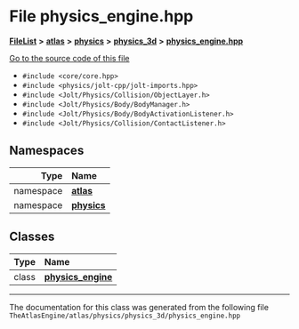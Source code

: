 

# File physics\_engine.hpp



[**FileList**](files.md) **>** [**atlas**](dir_1e6ffef027cfcf7ded3287660b505c9f.md) **>** [**physics**](dir_40e4880a491f87475db52b6f14fdb765.md) **>** [**physics\_3d**](dir_ab5034a21b7aebf79f76e5e8638ac885.md) **>** [**physics\_engine.hpp**](physics__engine_8hpp.md)

[Go to the source code of this file](physics__engine_8hpp_source.md)



* `#include <core/core.hpp>`
* `#include <physics/jolt-cpp/jolt-imports.hpp>`
* `#include <Jolt/Physics/Collision/ObjectLayer.h>`
* `#include <Jolt/Physics/Body/BodyManager.h>`
* `#include <Jolt/Physics/Body/BodyActivationListener.h>`
* `#include <Jolt/Physics/Collision/ContactListener.h>`













## Namespaces

| Type | Name |
| ---: | :--- |
| namespace | [**atlas**](namespaceatlas.md) <br> |
| namespace | [**physics**](namespaceatlas_1_1physics.md) <br> |


## Classes

| Type | Name |
| ---: | :--- |
| class | [**physics\_engine**](classatlas_1_1physics_1_1physics__engine.md) <br> |



















































------------------------------
The documentation for this class was generated from the following file `TheAtlasEngine/atlas/physics/physics_3d/physics_engine.hpp`

